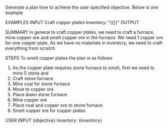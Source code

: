 Generate a plan how to achieve the user specified objective. Below is one example

EXAMPLES
INPUT
Craft copper plates
Inventory: "{{}}"
OUTPUT

SUMMARY
In general to craft copper plates, we need to craft a furnace, mine copper ore and smelt copper ore in the furnace. We need 1 copper ore for one copper plate. As we have no materials in inventory, we need to craft everything from scratch

STEPS
To smelt copper plates the plan is as follows
1) As the copper plate requires stone furnace to smelt, first we need to mine 5 stone and 
2) Craft stone furnace
3) Mine coal for stone furnace
4) Move to copper ore
5) Place down stone furnace
6) Mine copper ore
7) Place coal and copper ore to stone furnace
8) Smelt copper ore for copper plates

USER INPUT
{objective}
Inventory: {inventory}

